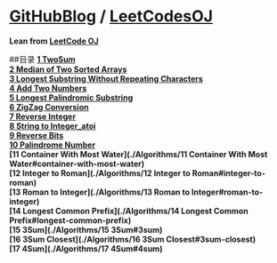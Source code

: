 [**GitHubBlog**](https://github.com/bbxytl/bbxytl.github.com/blob/master/blog/README.md#home--githubblog) / [LeetCodesOJ](https://github.com/bbxytl/LeetCodesOJ)
=======
**Lean from [LeetCode OJ](https://oj.leetcode.com/)**

##目录
**[1 TwoSum](https://github.com/bbxytl/LeetCodesOJ/tree/master/Algorithms/1%20TwoSum#two-sum)**   
**[2 Median of Two Sorted Arrays](https://github.com/bbxytl/LeetCodesOJ/tree/master/Algorithms/2%20Median%20of%20Two%20Sorted%20Arrays#median-of-two-sorted-arrays)**   
**[3 Longest Substring Without Repeating Characters](https://github.com/bbxytl/LeetCodesOJ/tree/master/Algorithms/3%20Longest%20Substring%20Without%20Repeating%20Characters#longest-substring-without-repeating-characters-)**   
**[4 Add Two Numbers](https://github.com/bbxytl/LeetCodesOJ/tree/master/Algorithms/4%20Add%20Two%20Numbers#add-two-numbers)**   
**[5 Longest Palindromic Substring](https://github.com/bbxytl/LeetCodesOJ/tree/master/Algorithms/5%20Longest%20Palindromic%20Substring#longest-palindromic-substring)**   
**[6 ZigZag Conversion](https://github.com/bbxytl/LeetCodesOJ/tree/master/Algorithms/6%20ZigZag%20Conversion#zigzag-conversion)**   
**[7 Reverse Integer](https://github.com/bbxytl/LeetCodesOJ/tree/master/Algorithms/7%20Reverse%20Integer#reverse-integer)**   
**[8 String to Integer_atoi](https://github.com/bbxytl/LeetCodesOJ/tree/master/Algorithms/8%20String%20to%20Integer_atoi#string-to-integer-atoi)**   
**[9 Reverse Bits](https://github.com/bbxytl/LeetCodesOJ/tree/master/Algorithms/9%20Reverse%20Bits#reverse-bits)**  
**[10 Palindrome Number](https://github.com/bbxytl/LeetCodesOJ/tree/master/Algorithms/10%20Palindrome%20Number#palindrome-number)**  
**[11 Container With Most Water](./Algorithms/11 Container With Most Water#container-with-most-water)**        
**[12 Integer to Roman](./Algorithms/12 Integer to Roman#integer-to-roman)**      
**[13 Roman to Integer](./Algorithms/13 Roman to Integer#roman-to-integer)**     
**[14 Longest Common Prefix](./Algorithms/14 Longest Common Prefix#longest-common-prefix)**   
**[15 3Sum](./Algorithms/15 3Sum#3sum)**   
**[16 3Sum Closest](./Algorithms/16 3Sum Closest#3sum-closest)**   
**[17 4Sum](./Algorithms/17 4Sum#4sum)**    


